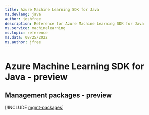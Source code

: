 ```yaml
---
title: Azure Machine Learning SDK for Java
ms.devlang: java
author: joshfree
description: Reference for Azure Machine Learning SDK for Java
ms.service: machinelearning
ms.topic: reference
ms.data: 08/25/2022
ms.author: jfree
---
```

# Azure Machine Learning SDK for Java - preview

## Management packages - preview
[!INCLUDE [mgmt-packages](machine-learning-mgmt-index.md)]